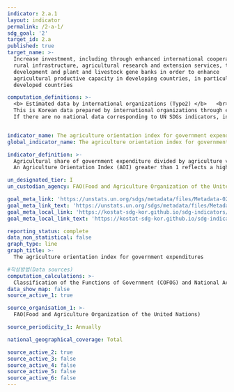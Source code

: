 ```yaml
---
indicator: 2.a.1
layout: indicator
permalink: /2-a-1/
sdg_goal: '2'
target_id: 2.a
published: true
target_name: >-
  Increase investment, including through enhanced international cooperation, in
  rural infrastructure, agricultural research and extension services, technology
  development and plant and livestock gene banks in order to enhance
  agricultural productive capacity in developing countries, in particular least
  developed countries

computation_definitions: >-
  <b> Estimated data by international organizations (Type2) </b>   <br>
  This is Korean data prepared by international organizations through estimation and modeling. <br>
  If there are no national data corresponding to UN SDGs indicators, international data are available for monitoring.


indicator_name: The agriculture orientation index for government expenditures
global_indicator_name: The agriculture orientation index for government expenditures

indicator_definition: >-
  Agricultural share of government expenditure divided by agriculture value added share of GDP. 
  An Agriculture Orientation Index (AOI) greater than 1 reflects a higher share of government spending relative to its contribution to economic value-added. An AOI less than 1 reflects a lower share of government spending relative to its contribution to economic value-added. 

un_designated_tier: I
un_custodian_agency: FAO(Food and Agriculture Organization of the United Nations)

goal_meta_link: 'https://unstats.un.org/sdgs/metadata/files/Metadata-02-0a-01.pdf'
goal_meta_link_text: 'https://unstats.un.org/sdgs/metadata/files/Metadata-02-0a-01.pdf'
goal_meta_local_link: 'https://kostat-sdg-kor.github.io/sdg-indicators/public/data/Metadata-02-0a-01_ENG.pdf'
goal_meta_local_link_text: 'https://kostat-sdg-kor.github.io/sdg-indicators/public/data/Metadata-02-0a-01_ENG.pdf'

reporting_status: complete
data_non_statistical: false
graph_type: line
graph_title: >-
  The agriculture orientation index for government expenditures

#작성방법(Data sources)
computation_calculations: >-
  Classification of the Functions of Government (COFOG) and National Accounts. 
data_show_map: false
source_active_1: true

source_organisation_1: >- 
  FAO(Food and Agriculture Organization of the United Nations)

source_periodicity_1: Annually 

national_geographical_coverage: Total

source_active_2: true
source_active_3: false
source_active_4: false
source_active_5: false
source_active_6: false
---
```


